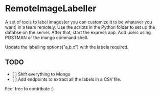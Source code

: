 # RemoteImageLabeller
 A set of tools to label images(or you can customize it to be whatever you want) in a team remotely. Use the scripts in the Python folder to set up the databse on the server. After that, start the express app. Add users using POSTMAN or the mongo command shell.
 
Update the labelling options("a,b,c") with the labels required.

 ## TODO
 - \[ ] Shift everything to Mongo
 - \[ ] Add endpoints to extract all the labels in a CSV file.
 
 Feel free to contribute :)
